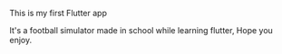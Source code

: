This is my first Flutter app

It's a football simulator made in school while learning flutter,
Hope you enjoy.
